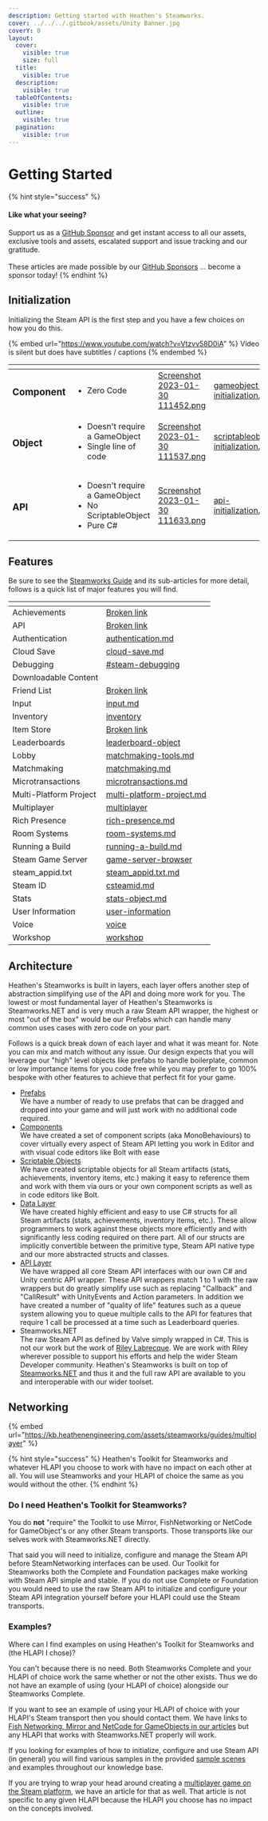 ```yaml
---
description: Getting started with Heathen's Steamworks.
cover: ../../../.gitbook/assets/Unity Banner.jpg
coverY: 0
layout:
  cover:
    visible: true
    size: full
  title:
    visible: true
  description:
    visible: true
  tableOfContents:
    visible: true
  outline:
    visible: true
  pagination:
    visible: true
---
```


# Getting Started

{% hint style="success" %}
#### Like what your seeing?

Support us as a [GitHub Sponsor](../../../become-a-sponsor/) and get instant access to all our assets, exclusive tools and assets, escalated support and issue tracking and our gratitude.\
\
These articles are made possible by our [GitHub Sponsors](../../../become-a-sponsor/) ... become a sponsor today!
{% endhint %}

## Initialization

Initializing the Steam API is the first step and you have a few choices on how you do this.

{% embed url="https://www.youtube.com/watch?v=Vtzvv58D0iA" %}
Video is silent but does have subtitles / captions
{% endembed %}

<table data-view="cards"><thead><tr><th></th><th></th><th data-hidden data-card-cover data-type="files"></th><th data-hidden data-card-target data-type="content-ref"></th></tr></thead><tbody><tr><td><h3>Component</h3></td><td><ul><li>Zero Code</li></ul></td><td><a href="../../../.gitbook/assets/Screenshot 2023-01-30 111452.png">Screenshot 2023-01-30 111452.png</a></td><td><a href="gameobject-initialization.md">gameobject-initialization.md</a></td></tr><tr><td><h3>Object</h3></td><td><ul><li>Doesn't require a GameObject</li><li>Single line of code</li></ul></td><td><a href="../../../.gitbook/assets/Screenshot 2023-01-30 111537.png">Screenshot 2023-01-30 111537.png</a></td><td><a href="scriptableobject-initialization.md">scriptableobject-initialization.md</a></td></tr><tr><td><h3>API</h3></td><td><ul><li>Doesn't require a GameObject</li><li>No ScriptableObject</li><li>Pure C#</li></ul></td><td><a href="../../../.gitbook/assets/Screenshot 2023-01-30 111633.png">Screenshot 2023-01-30 111633.png</a></td><td><a href="api-initialization.md">api-initialization.md</a></td></tr></tbody></table>

## Features

Be sure to see the [Steamworks Guide](../../../company/steam/steamworks/) and its sub-articles for more detail, follows is a quick list of major features you will find.

<table data-view="cards"><thead><tr><th></th><th data-hidden data-card-target data-type="content-ref"></th></tr></thead><tbody><tr><td>Achievements</td><td><a href="broken-reference">Broken link</a></td></tr><tr><td>API</td><td><a href="broken-reference">Broken link</a></td></tr><tr><td>Authentication</td><td><a href="../../../company/steam/steamworks/multiplayer/authentication.md">authentication.md</a></td></tr><tr><td>Cloud Save</td><td><a href="../../../steam/cloud-save.md">cloud-save.md</a></td></tr><tr><td>Debugging</td><td><a href="../../../company/steam/steamworks/#steam-debugging">#steam-debugging</a></td></tr><tr><td>Downloadable Content</td><td></td></tr><tr><td>Friend List</td><td><a href="broken-reference">Broken link</a></td></tr><tr><td>Input</td><td><a href="../../../steam/input.md">input.md</a></td></tr><tr><td>Inventory</td><td><a href="../../../company/steam/steamworks/inventory/">inventory</a></td></tr><tr><td>Item Store</td><td><a href="broken-reference">Broken link</a></td></tr><tr><td>Leaderboards</td><td><a href="../../../company/steam/steamworks/leaderboard-object/">leaderboard-object</a></td></tr><tr><td>Lobby</td><td><a href="../../../company/steam/steamworks/multiplayer/matchmaking-tools.md">matchmaking-tools.md</a></td></tr><tr><td>Matchmaking</td><td><a href="../../../company/steam/steamworks/multiplayer/matchmaking.md">matchmaking.md</a></td></tr><tr><td>Microtransactions</td><td><a href="../../../steam/inventory/microtransactions.md">microtransactions.md</a></td></tr><tr><td>Multi-Platform Project</td><td><a href="../../../company/steam/steamworks/multi-platform-project.md">multi-platform-project.md</a></td></tr><tr><td>Multiplayer</td><td><a href="../../../company/steam/steamworks/multiplayer/">multiplayer</a></td></tr><tr><td>Rich Presence</td><td><a href="../../../company/steam/steamworks/multiplayer/rich-presence.md">rich-presence.md</a></td></tr><tr><td>Room Systems</td><td><a href="../../../company/steam/steamworks/multiplayer/room-systems.md">room-systems.md</a></td></tr><tr><td>Running a Build</td><td><a href="../../../company/steam/steamworks/running-a-build.md">running-a-build.md</a></td></tr><tr><td>Steam Game Server</td><td><a href="../../../company/steam/steamworks/multiplayer/game-server-browser/">game-server-browser</a></td></tr><tr><td>steam_appid.txt</td><td><a href="../../../company/steam/steamworks/steam_appid.txt.md">steam_appid.txt.md</a></td></tr><tr><td>Steam ID</td><td><a href="../../../steam/csteamid.md">csteamid.md</a></td></tr><tr><td>Stats</td><td><a href="../../../company/steam/steamworks/stats-object.md">stats-object.md</a></td></tr><tr><td>User Information</td><td><a href="../../../company/steam/steamworks/user-information/">user-information</a></td></tr><tr><td>Voice</td><td><a href="../../../steam/voice/">voice</a></td></tr><tr><td>Workshop</td><td><a href="../../../company/steam/steamworks/workshop/">workshop</a></td></tr></tbody></table>

## Architecture

Heathen's Steamworks is built in layers, each layer offers another step of abstraction simplifying use of the API and doing more work for you. The lowest or most fundamental layer of Heathen's Steamworks is Steamworks.NET and is very much a raw Steam API wrapper, the highest or most "out of the box" would be our Prefabs which can handle many common uses cases with zero code on your part.

Follows is a quick break down of each layer and what it was meant for. Note you can mix and match without any issue. Our design expects that you will leverage our "high" level objects like prefabs to handle boilerplate, common or low importance items for you code free while you may prefer to go 100% bespoke with other features to achieve that perfect fit for your game.

* [Prefabs](../prefabs/)\
  We have a number of ready to use prefabs that can be dragged and dropped into your game and will just work with no additional code required.
* [Components](../components/)\
  We have created a set of component scripts (aka MonoBehaviours) to cover virtually every aspect of Steam API letting you work in Editor and with visual code editors like Bolt with ease
* [Scriptable Objects](broken-reference)\
  We have created scriptable objects for all Steam artifacts (stats, achievements, inventory items, etc.) making it easy to reference them and work with them via ours or your own component scripts as well as in code editors like Bolt.
* [Data Layer](../classes-and-structs/)\
  We have created highly efficient and easy to use C# structs for all Steam artifacts (stats, achievements, inventory items, etc.). These allow programmers to work against these objects more efficiently and with significantly less coding required on there part. All of our structs are implicitly convertible between the primitive type, Steam API native type and our more abstracted structs and classes.&#x20;
* [API Layer](../api/)\
  We have wrapped all core Steam API interfaces with our own C# and Unity centric API wrapper. These API wrappers match 1 to 1 with the raw wrappers but do greatly simplify use such as replacing "Callback" and "CallResult" with UnityEvents and Action parameters. In addition we have created a number of "quality of life" features such as a queue system allowing you to queue multiple calls to the API for features that require 1 call be processed at a time such as Leaderboard queries.
* Steamworks.NET\
  The raw Steam API as defined by Valve simply wrapped in C#. This is not our work but the work of [Riley Labrecque](https://github.com/rlabrecque/Steamworks.NET). We are work with Riley wherever possible to support his efforts and help the wider Steam Developer community. Heathen's Steamworks is built on top of [Steamworks.NET](https://github.com/rlabrecque/Steamworks.NET) and thus it and the full raw API are available to you and interoperable with our wider toolset.

## Networking

{% embed url="https://kb.heathenengineering.com/assets/steamworks/guides/multiplayer" %}

{% hint style="success" %}
Heathen's Toolkit for Steamworks and whatever HLAPI you choose to work with have no impact on each other at all. You will use Steamworks and your HLAPI of choice the same as you would without the other.
{% endhint %}

### Do I need Heathen's Toolkit for Steamworks?

You do **not** "require" the Toolkit to use Mirror, FishNetworking or NetCode for GameObject's or any other Steam transports. Those transports like our selves work with Steamworks.NET directly.

That said you will need to initialize, configure and manage the Steam API before SteamNetworking interfaces can be used. Our Toolkit for Steamworks both the Complete and Foundation packages make working with Steam API simple and stable. If you do not use Complete or Foundation you would need to use the raw Steam API to initialize and configure your Steam API integration yourself before your HLAPI could use the Steam transports.

### Examples?

Where can I find examples on using Heathen's Toolkit for Steamworks and (the HLAPI I chose)?

You can't because there is no need. Both Steamworks Complete and your HLAPI of choice work the same whether or not the other exists. Thus we do not have an example of using (your HLAPI of choice) alongside our Steamworks Complete.&#x20;

If you want to see an example of using your HLAPI of choice with your HLAPI's Steam transport then you should contact them. We have links to [Fish Networking, Mirror and NetCode for GameObjects in our articles](../installation/networking-integrations.md) but any HLAPI that works with Steamworks.NET properly will work.

If you looking for examples of how to initialize, configure and use Steam API (in general) you will find various samples in the provided [sample scenes](../../../toolkit-for-physics/physkit/sample-scenes/) and examples throughout our knowledge base.

If you are trying to wrap your head around creating a [multiplayer game on the Steam platform](broken-reference), we have an article for that as well. That article is not specific to any given HLAPI because the HLAPI you choose has no impact on the concepts involved.
